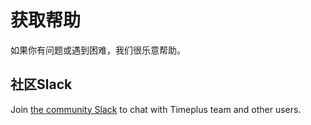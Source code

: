 # 获取帮助

如果你有问题或遇到困难，我们很乐意帮助。

## 社区Slack

Join [the community Slack](https://timeplus.com/slack) to chat with Timeplus team and other users.